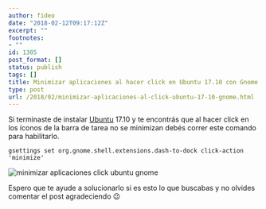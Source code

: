 ```yaml
---
author: fideo
date: "2018-02-12T09:17:12Z"
excerpt: ""
footnotes:
- ""
id: 1305
post_format: []
status: publish
tags: []
title: Minimizar aplicaciones al hacer click en Ubuntu 17.10 con Gnome
type: post
url: /2018/02/minimizar-aplicaciones-al-click-ubuntu-17-10-gnome.html
---
```


Si terminaste de instalar [Ubuntu](/tags/#ubuntu) 17.10 y te encontrás que al hacer click en los íconos de la barra de tarea no se minimizan debés correr este comando para habilitarlo.

`gsettings set org.gnome.shell.extensions.dash-to-dock click-action 'minimize'`

![minimizar aplicaciones click ubuntu gnome](/assets/uploads/2017/11/cabeceraUbuntu.jpg "minimizar aplicaciones click ubuntu gnome")

Espero que te ayude a solucionarlo si es esto lo que buscabas y no olvides comentar el post agradeciendo 😉
